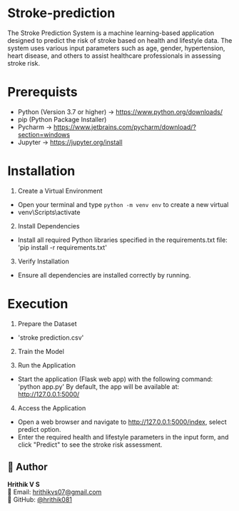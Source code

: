 # Stroke-prediction 
The Stroke Prediction System is a machine learning-based application designed to predict the risk of 
stroke based on health and lifestyle data. The system uses various input parameters such as age, gender,
 hypertension, heart disease, and others to assist healthcare professionals in assessing stroke risk.

# Prerequists
 - Python (Version 3.7 or higher) -> https://www.python.org/downloads/
 - pip (Python Package Installer)
 - Pycharm -> https://www.jetbrains.com/pycharm/download/?section=windows 
 - Jupyter -> https://jupyter.org/install

# Installation
1. Create a Virtual Environment
- Open your terminal and type `python -m venv env` to create a new virtual
- venv\Scripts\activate 

2. Install Dependencies
 - Install all required Python libraries specified in the requirements.txt file:
   'pip install -r requirements.txt'

3. Verify Installation
 - Ensure all dependencies are installed correctly by running.


# Execution

1. Prepare the Dataset
 - 'stroke prediction.csv'

2. Train the Model 

3. Run the Application
 - Start the application (Flask web app) with the following command:
   'python app.py'
   By default, the app will be available at:
      http://127.0.0.1:5000/

4. Access the Application
 - Open a web browser and navigate to http://127.0.0.1:5000/index, select predict option.
 - Enter the required health and lifestyle parameters in the input form, and click "Predict" to see the stroke risk assessment.
   
## 👤 Author

**Hrithik V S**  
📧 Email: hrithikvs07@gmail.com  
🔗 GitHub: [@hrithik081](https://github.com/hrithik081)